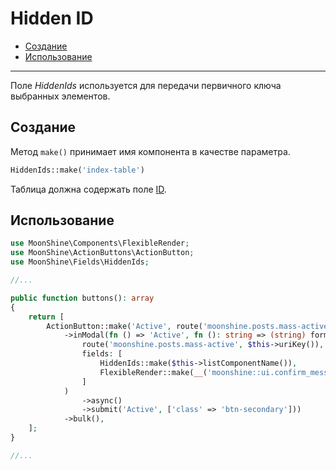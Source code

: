 # Hidden ID

- [Создание](#make)
- [Использование](#use)

---

Поле _HiddenIds_ используется для передачи первичного ключа выбранных элементов.

<a name="make"></a>
## Создание

Метод `make()` принимает имя компонента в качестве параметра.

```php
HiddenIds::make('index-table')
```

Таблица должна содержать поле [ID](https://moonshine-laravel.com/docs/resource/fields/fields-id).

<a name="use"></a>
## Использование

```php
use MoonShine\Components\FlexibleRender;
use MoonShine\ActionButtons\ActionButton;
use MoonShine\Fields\HiddenIds;

//...

public function buttons(): array
{
    return [
        ActionButton::make('Active', route('moonshine.posts.mass-active', $this->uriKey()))
            ->inModal(fn () => 'Active', fn (): string => (string) form(
                route('moonshine.posts.mass-active', $this->uriKey()),
                fields: [
                    HiddenIds::make($this->listComponentName()),
                    FlexibleRender::make(__('moonshine::ui.confirm_message')),
                ]
            )
                ->async()
                ->submit('Active', ['class' => 'btn-secondary']))
            ->bulk(),
    ];
}

//...
```
